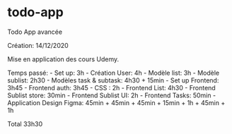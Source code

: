# todo-app
Todo App avancée

Création: 14/12/2020

Mise en application des cours Udemy.

Temps passé:
    - Set up: 3h
    - Création User: 4h
    - Modèle list: 3h
    - Modèle sublist: 2h30
    - Modèles task & subtask: 4h30 + 15min
    - Set up Frontend: 3h45
    - Frontend auth: 3h45
    - CSS : 2h
    - Frontend List: 4h30
    - Frontend Sublist store:  30min
    - Frontend Sublist UI: 2h
    - Frontend Tasks: 50min
    - Application Design Figma: 45min + 45min + 45min + 15min + 1h + 45min + 1h

Total 33h30